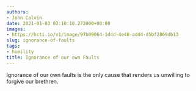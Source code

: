 ```yaml
---
authors:
- John Calvin
date: 2021-01-03 02:10:18.272000+00:00
images:
- https://hcti.io/v1/image/97b09064-1d4d-4e48-add4-d5bf2869db13
slug: ignorance-of-faults
tags:
- humility
title: Ignorance of our own Faults
---
```


Ignorance of our own faults is the only cause that renders us unwilling to forgive our brethren.